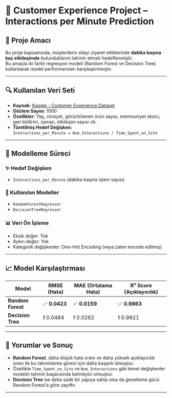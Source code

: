 # 🎯 Customer Experience Project – Interactions per Minute Prediction

## 📌 Proje Amacı

Bu proje kapsamında, müşterilerin siteyi ziyaret ettiklerinde **dakika başına kaç etkileşimde** bulunduklarını tahmin etmek hedeflenmiştir.  
Bu amaçla iki farklı regresyon modeli (Random Forest ve Decision Tree) kullanılarak model performansları karşılaştırılmıştır.

---

## 🔍 Kullanılan Veri Seti

- **Kaynak:** [Kaggle - Customer Experience Dataset](https://www.kaggle.com/datasets/ziya07/customer-experience-dataset)
- **Gözlem Sayısı:** 1000
- **Özellikler:** Yaş, cinsiyet, görüntülenen ürün sayısı, memnuniyet skoru, geri bildirim, zaman, etkileşim sayısı vb.
- **Türetilmiş Hedef Değişken:**  
  `Interactions_per_Minute = Num_Interactions / Time_Spent_on_Site`

---

## 🧠 Modelleme Süreci

### ✨ Hedef Değişken
- `Interactions_per_Minute` (dakika başına işlem sayısı)

### 🔨 Kullanılan Modeller
- `RandomForestRegressor`
- `DecisionTreeRegressor`

### 📊 Veri Ön İşleme
- Eksik değer: Yok
- Aykırı değer: Yok
- Kategorik değişkenler: One-Hot Encoding (veya zaten encode edilmiş)

---

## 📈 Model Karşılaştırması

| Model               | RMSE (Hata) | MAE (Ortalama Hata) | R² Score (Açıklayıcılık) |
|---------------------|-------------|----------------------|---------------------------|
| **Random Forest**   | ✅ **0.0423** | ✅ **0.0159**         | ✅ **0.9863**              |
| **Decision Tree**   | ❗ 0.0484    | ❗ 0.0262              | ❗ 0.9821                   |

---

## 📌 Yorumlar ve Sonuç

- **Random Forest**, daha düşük hata oranı ve daha yüksek açıklayıcılık oranı ile bu tahminleme görevi için daha başarılı olmuştur.
- Özellikle `Time_Spent_on_Site` ve `Num_Interactions` gibi temel değişkenler modelin tahmin başarısında belirleyici olmuştur.
- **Decision Tree** ise daha sade bir yapıya sahip olsa da genelleme gücü Random Forest'a göre zayıftır.

---

